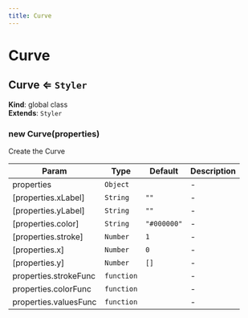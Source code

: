 ```yaml
---
title: Curve
---
```


# Curve

<a name="Curve"></a>

## Curve ⇐ <code>Styler</code>
**Kind**: global class  
**Extends**: <code>Styler</code>  
<a name="new_Curve_new"></a>

### new Curve(properties)
Create the Curve


| Param | Type | Default | Description |
| --- | --- | --- | --- |
| properties | <code>Object</code> |  | - |
| [properties.xLabel] | <code>String</code> | <code>&quot;&quot;</code> | - |
| [properties.yLabel] | <code>String</code> | <code>&quot;&quot;</code> | - |
| [properties.color] | <code>String</code> | <code>&quot;#000000&quot;</code> | - |
| [properties.stroke] | <code>Number</code> | <code>1</code> | - |
| [properties.x] | <code>Number</code> | <code>0</code> | - |
| [properties.y] | <code>Number</code> | <code>[]</code> | - |
| properties.strokeFunc | <code>function</code> |  | - |
| properties.colorFunc | <code>function</code> |  | - |
| properties.valuesFunc | <code>function</code> |  | - |

